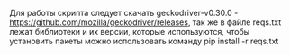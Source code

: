 Для работы скрипта следует скачать geckodriver-v0.30.0 - https://github.com/mozilla/geckodriver/releases,
так же в  файле reqs.txt лежат библиотеки и их версии, которые используются, чтобы установить пакеты 
можно использовать команду pip install -r reqs.txt
